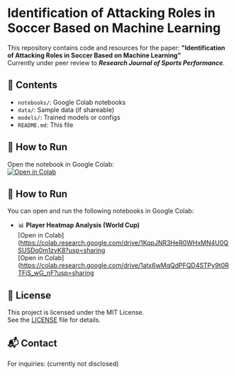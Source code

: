 # Identification of Attacking Roles in Soccer Based on Machine Learning

This repository contains code and resources for the paper:
**"Identification of Attacking Roles in Soccer Based on Machine Learning"**  
Currently under peer review to ***Research Journal of Sports Performance***.

## 📁 Contents
- `notebooks/`: Google Colab notebooks
- `data/`: Sample data (if shareable)
- `models/`: Trained models or configs
- `README.md`: This file

## 🚀 How to Run
Open the notebook in Google Colab:  
[![Open in Colab](https://colab.research.google.com/assets/colab-badge.svg)](https://colab.research.google.com/github/yamada-sports-data-lab/soccer-position-model/blob/main/notebooks/main.ipynb)

## 🚀 How to Run
You can open and run the following notebooks in Google Colab:

- 📊 **Player Heatmap Analysis (World Cup)**  
  [Open in Colab](https://colab.research.google.com/drive/1KqpJNR3HeR0WHxMN4U0QSUSDq0m1zyK8?usp=sharing  
  [Open in Colab](https://colab.research.google.com/drive/1atx6wMqQdPFQD4STPy9t0RTFjS_wG_nF?usp=sharing

## 📄 License
This project is licensed under the MIT License.  
See the [LICENSE](LICENSE) file for details.

## 📬 Contact
For inquiries: (currently not disclosed)
